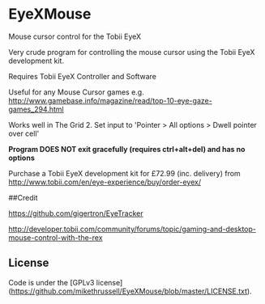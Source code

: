 EyeXMouse
=========

Mouse cursor control for the Tobii EyeX

Very crude program for controlling the mouse cursor using the Tobii EyeX development kit.

Requires Tobii EyeX Controller and Software

Useful for any Mouse Cursor games e.g. http://www.gamebase.info/magazine/read/top-10-eye-gaze-games_294.html 

Works well in The Grid 2. Set input to 'Pointer > All options > Dwell pointer over cell'


**Program DOES NOT exit gracefully (requires ctrl+alt+del) and has no options**


Purchase a Tobii EyeX development kit for £72.99 (inc. delivery) from http://www.tobii.com/en/eye-experience/buy/order-eyex/



##Credit

https://github.com/gigertron/EyeTracker

http://developer.tobii.com/community/forums/topic/gaming-and-desktop-mouse-control-with-the-rex


## License
Code is under the [GPLv3 license] (https://github.com/mikethrussell/EyeXMouse/blob/master/LICENSE.txt).